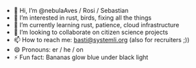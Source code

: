 - 👋 Hi, I’m @nebulaAves / Rosi / Sebastian
- 👀 I’m interested in rust, birds, fixing all the things
- 🌱 I’m currently learning rust, patience, cloud infrastructure
- 💞️ I’m looking to collaborate on citizen science projects
- 📫 How to reach me: basti@systemli.org (also for recruiters ;))
- 😄 Pronouns: er / he / on
- ⚡ Fun fact: Bananas glow blue under black light


<!---
nebulaAves/nebulaAves is a ✨ special ✨ repository because its `README.md` (this file) appears on your GitHub profile.
You can click the Preview link to take a look at your changes.
--->
